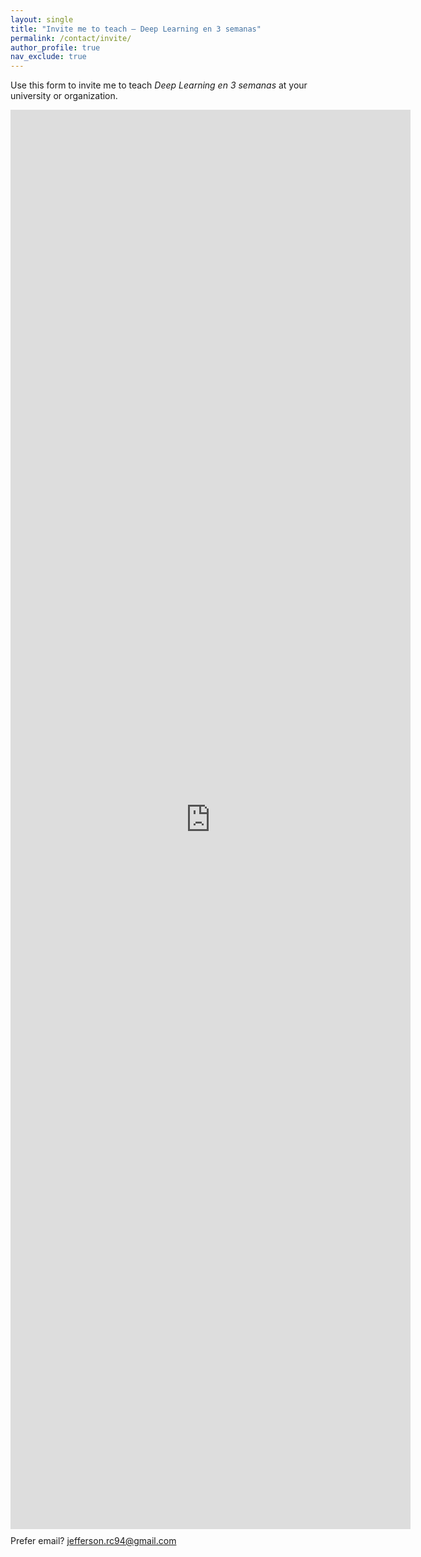 ```yaml
---
layout: single
title: "Invite me to teach — Deep Learning en 3 semanas"
permalink: /contact/invite/
author_profile: true
nav_exclude: true
---
```


<div class="about-content">
  <p>Use this form to invite me to teach <em>Deep Learning en 3 semanas</em> at your university or organization.</p>
</div>

<iframe src="https://docs.google.com/forms/d/e/1FAIpQLScURN7bNxKlO1z9JjL7Ikev2YLvKLCLYmkZql8TpQntCWLvCw/viewform?embedded=true" width="640" height="2271" frameborder="0" marginheight="0" marginwidth="0">Cargando…</iframe>

<p class="news-excerpt" style="margin-top:10px;">
  Prefer email? <a href="mailto:jefferson.rc94@gmail.com">jefferson.rc94@gmail.com</a>
</p>